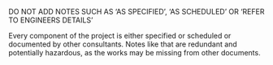 DO NOT ADD NOTES SUCH AS ‘AS SPECIFIED’, ‘AS SCHEDULED’ OR ‘REFER TO ENGINEERS DETAILS’

Every component of the project is either specified or scheduled or documented by other consultants. Notes like that are redundant and potentially hazardous, as the works may be missing from other documents.
